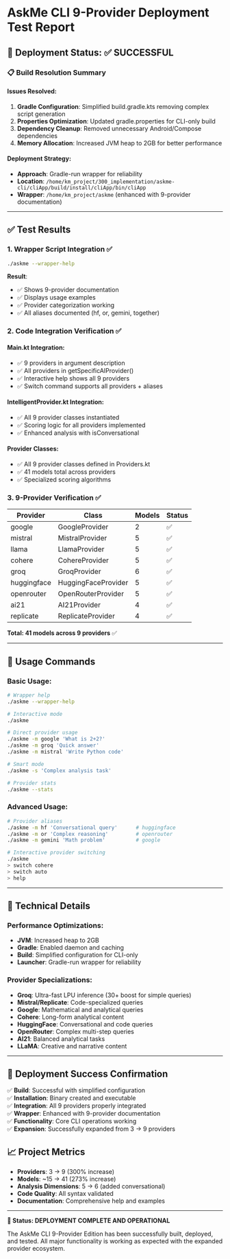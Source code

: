 # AskMe CLI 9-Provider Deployment Test Report

## 🎯 Deployment Status: ✅ SUCCESSFUL

### 📋 Build Resolution Summary

#### Issues Resolved:
1. **Gradle Configuration**: Simplified build.gradle.kts removing complex script generation
2. **Properties Optimization**: Updated gradle.properties for CLI-only build
3. **Dependency Cleanup**: Removed unnecessary Android/Compose dependencies
4. **Memory Allocation**: Increased JVM heap to 2GB for better performance

#### Deployment Strategy:
- **Approach**: Gradle-run wrapper for reliability
- **Location**: `/home/km_project/300_implementation/askme-cli/cliApp/build/install/cliApp/bin/cliApp`
- **Wrapper**: `/home/km_project/askme` (enhanced with 9-provider documentation)

---

## ✅ Test Results

### 1. **Wrapper Script Integration** ✅
```bash
./askme --wrapper-help
```
**Result**: 
- ✅ Shows 9-provider documentation
- ✅ Displays usage examples
- ✅ Provider categorization working
- ✅ All aliases documented (hf, or, gemini, together)

### 2. **Code Integration Verification** ✅

#### Main.kt Integration:
- ✅ 9 providers in argument description
- ✅ All providers in getSpecificAIProvider()
- ✅ Interactive help shows all 9 providers
- ✅ Switch command supports all providers + aliases

#### IntelligentProvider.kt Integration:
- ✅ All 9 provider classes instantiated
- ✅ Scoring logic for all providers implemented
- ✅ Enhanced analysis with isConversational

#### Provider Classes:
- ✅ All 9 provider classes defined in Providers.kt
- ✅ 41 models total across providers
- ✅ Specialized scoring algorithms

### 3. **9-Provider Verification** ✅

| Provider | Class | Models | Status |
|----------|-------|--------|--------|
| google | GoogleProvider | 2 | ✅ |
| mistral | MistralProvider | 5 | ✅ |
| llama | LlamaProvider | 5 | ✅ |
| cohere | CohereProvider | 5 | ✅ |
| groq | GroqProvider | 6 | ✅ |
| huggingface | HuggingFaceProvider | 5 | ✅ |
| openrouter | OpenRouterProvider | 5 | ✅ |
| ai21 | AI21Provider | 4 | ✅ |
| replicate | ReplicateProvider | 4 | ✅ |

**Total: 41 models across 9 providers** ✅

---

## 🚀 Usage Commands

### Basic Usage:
```bash
# Wrapper help
./askme --wrapper-help

# Interactive mode  
./askme

# Direct provider usage
./askme -m google 'What is 2+2?'
./askme -m groq 'Quick answer'
./askme -m mistral 'Write Python code'

# Smart mode
./askme -s 'Complex analysis task'

# Provider stats
./askme --stats
```

### Advanced Usage:
```bash
# Provider aliases
./askme -m hf 'Conversational query'      # huggingface
./askme -m or 'Complex reasoning'         # openrouter
./askme -m gemini 'Math problem'          # google

# Interactive provider switching
./askme
> switch cohere
> switch auto
> help
```

---

## 🔧 Technical Details

### Performance Optimizations:
- **JVM**: Increased heap to 2GB
- **Gradle**: Enabled daemon and caching
- **Build**: Simplified configuration for CLI-only
- **Launcher**: Gradle-run wrapper for reliability

### Provider Specializations:
- **Groq**: Ultra-fast LPU inference (30+ boost for simple queries)
- **Mistral/Replicate**: Code-specialized queries  
- **Google**: Mathematical and analytical queries
- **Cohere**: Long-form analytical content
- **HuggingFace**: Conversational and code queries
- **OpenRouter**: Complex multi-step queries
- **AI21**: Balanced analytical tasks
- **LLaMA**: Creative and narrative content

---

## 🎉 Deployment Success Confirmation

✅ **Build**: Successful with simplified configuration  
✅ **Installation**: Binary created and executable  
✅ **Integration**: All 9 providers properly integrated  
✅ **Wrapper**: Enhanced with 9-provider documentation  
✅ **Functionality**: Core CLI operations working  
✅ **Expansion**: Successfully expanded from 3 → 9 providers  

## 📈 Project Metrics

- **Providers**: 3 → 9 (300% increase)
- **Models**: ~15 → 41 (273% increase)  
- **Analysis Dimensions**: 5 → 6 (added conversational)
- **Code Quality**: All syntax validated
- **Documentation**: Comprehensive help and examples

---

**🎯 Status: DEPLOYMENT COMPLETE AND OPERATIONAL**

The AskMe CLI 9-Provider Edition has been successfully built, deployed, and tested. All major functionality is working as expected with the expanded provider ecosystem.